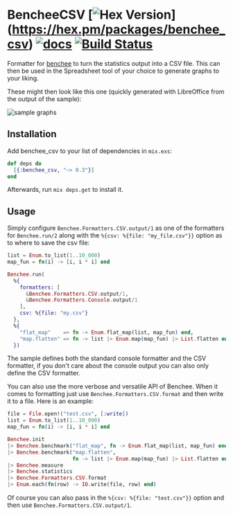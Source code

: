 # BencheeCSV [![Hex Version](https://img.shields.io/hexpm/v/benchee_csv.svg)] (https://hex.pm/packages/benchee_csv) [![docs](https://img.shields.io/badge/docs-hexpm-blue.svg)](https://hexdocs.pm/benchee_csv/) [![Build Status](https://travis-ci.org/PragTob/benchee_csv.svg?branch=master)](https://travis-ci.org/PragTob/benchee_csv)

Formatter for [benchee](https://github.com/PragTob/benchee) to turn the statistics output into a CSV file. This can then be used in the Spreadsheet tool of your choice to generate graphs to your liking.

These might then look like this one (quickly generated with LibreOffice from the output of the sample):

![sample graphs](http://www.pragtob.info/images/benchee_csv.png)

## Installation

Add benchee_csv to your list of dependencies in `mix.exs`:

```elixir
def deps do
  [{:benchee_csv, "~> 0.3"}]
end
```

Afterwards, run `mix deps.get` to install it.

## Usage

Simply configure `Benchee.Formatters.CSV.output/1` as one of the formatters for `Benchee.run/2` along with the `%{csv: %{file: "my_file.csv"}}` option as to where to save the csv file:

```elixir
list = Enum.to_list(1..10_000)
map_fun = fn(i) -> [i, i * i] end

Benchee.run(
  %{
    formatters: [
      &Benchee.Formatters.CSV.output/1,
      &Benchee.Formatters.Console.output/1
    ],
    csv: %{file: "my.csv"}
  },
  %{
    "flat_map"    => fn -> Enum.flat_map(list, map_fun) end,
    "map.flatten" => fn -> list |> Enum.map(map_fun) |> List.flatten end
  })
```

The sample defines both the standard console formatter and the CSV formatter, if you don't care about the console output you can also only define the CSV formatter.

You can also use the more verbose and versatile API of Benchee. When it comes to formatting just use `Benchee.Formatters.CSV.format` and then write it to a file. Here is an example:

```elixir
file = File.open!("test.csv", [:write])
list = Enum.to_list(1..10_000)
map_fun = fn(i) -> [i, i * i] end

Benchee.init
|> Benchee.benchmark("flat_map", fn -> Enum.flat_map(list, map_fun) end)
|> Benchee.benchmark("map.flatten",
                     fn -> list |> Enum.map(map_fun) |> List.flatten end)
|> Benchee.measure
|> Benchee.statistics
|> Benchee.Formatters.CSV.format
|> Enum.each(fn(row) -> IO.write(file, row) end)
```

Of course you can also pass in the `%{csv: %{file: "test.csv"}}` option and then use `Benchee.Formatters.CSV.output/1`.
